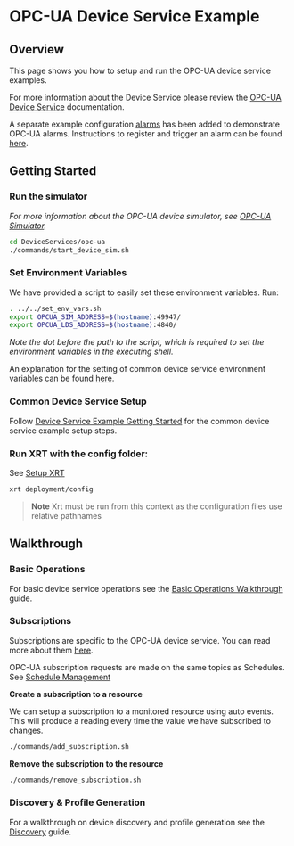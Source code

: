 # OPC-UA Device Service Example

## Overview

This page shows you how to setup and run the OPC-UA device service examples.

For more information about the Device Service please review the [OPC-UA Device Service](https://docs.iotechsys.com/edge-xrt22/device-service-components/opc-ua-device-service-component.html) documentation.

A separate example configuration [alarms](./alarms) has been added to demonstrate OPC-UA alarms.
Instructions to register and trigger an alarm can be found [here](./alarms/README.md).

## Getting Started

### **Run the simulator**

_For more information about the OPC-UA device simulator, see [OPC-UA Simulator](https://docs.iotechsys.com/edge-xrt22/simulators/opc-ua/overview.html)._

```bash
cd DeviceServices/opc-ua
./commands/start_device_sim.sh
```

### **Set Environment Variables**

We have provided a script to easily set these environment variables. Run:

```bash
. ../../set_env_vars.sh
export OPCUA_SIM_ADDRESS=$(hostname):49947/
export OPCUA_LDS_ADDRESS=$(hostname):4840/
```

_Note the dot before the path to the script, which is required to set the environment variables in the executing shell._

An explanation for the setting of common device service environment variables can be found [here](../interactive-walkthrough/ds-getting-started-common.md#Device-service-configuration-setup).

### **Common Device Service Setup**

Follow [Device Service Example Getting Started](../interactive-walkthrough/ds-getting-started-common.md) for the common device service example setup steps.

### **Run XRT with the config folder:**

See [Setup XRT](../interactive-walkthrough/setup-xrt.md)

```bash
xrt deployment/config
```

> **Note** Xrt must be run from this context as the configuration files use relative pathnames

## Walkthrough

### Basic Operations

For basic device service operations see the [Basic Operations Walkthrough](../interactive-walkthrough/basic-operations.md) guide.

### Subscriptions

Subscriptions are specific to the OPC-UA device service. You can read more about them [here](https://docs.iotechsys.com/edge-xrt22/device-service-components/opc-ua-device-service-component.html#opc-ua-subscriptions).

OPC-UA subscription requests are made on the same topics as Schedules. See [Schedule Management](../interactive-walkthrough/basic-operations.md#Schedule-Management)

**Create a subscription to a resource**

We can setup a subscription to a monitored resource using auto events. This will produce a reading every time the value we have subscribed to changes.

```bash
./commands/add_subscription.sh
```

**Remove the subscription to the resource**

```bash
./commands/remove_subscription.sh
```

### Discovery & Profile Generation

For a walkthrough on device discovery and profile generation see the [Discovery](../interactive-walkthrough/discovery.md) guide.

